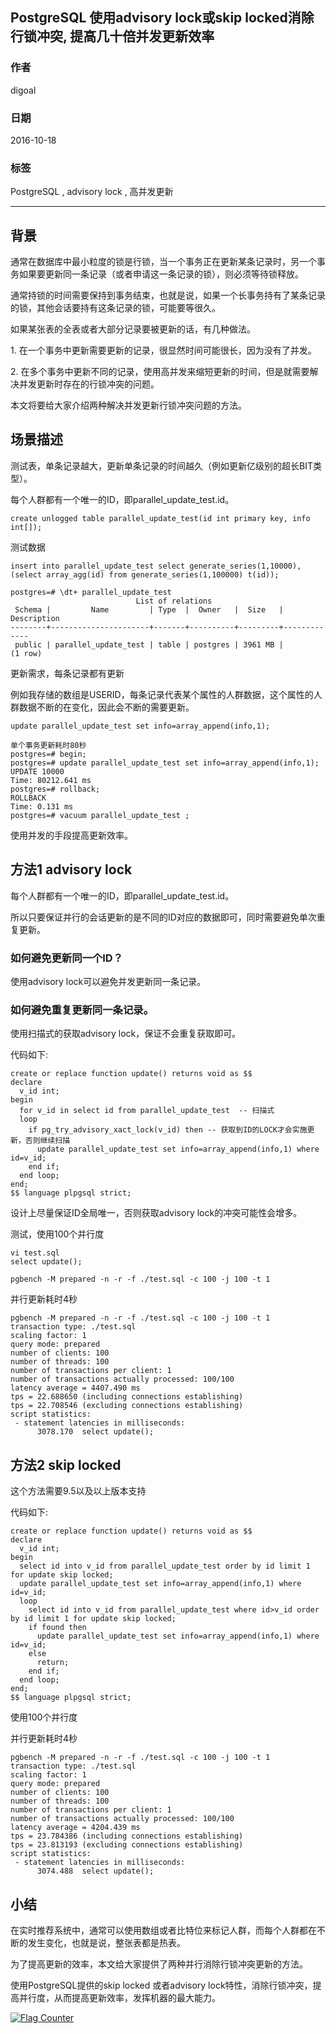 ## PostgreSQL 使用advisory lock或skip locked消除行锁冲突, 提高几十倍并发更新效率
            
### 作者           
digoal            
            
### 日期          
2016-10-18             
            
### 标签          
PostgreSQL , advisory lock , 高并发更新       
            
----          
            
## 背景    
通常在数据库中最小粒度的锁是行锁，当一个事务正在更新某条记录时，另一个事务如果要更新同一条记录（或者申请这一条记录的锁），则必须等待锁释放。    
  
通常持锁的时间需要保持到事务结束，也就是说，如果一个长事务持有了某条记录的锁，其他会话要持有这条记录的锁，可能要等很久。    
  
如果某张表的全表或者大部分记录要被更新的话，有几种做法。    
  
1\. 在一个事务中更新需要更新的记录，很显然时间可能很长，因为没有了并发。  
  
2\. 在多个事务中更新不同的记录，使用高并发来缩短更新的时间，但是就需要解决并发更新时存在的行锁冲突的问题。    
  
本文将要给大家介绍两种解决并发更新行锁冲突问题的方法。  
  
## 场景描述
测试表，单条记录越大，更新单条记录的时间越久（例如更新亿级别的超长BIT类型）。    
  
每个人群都有一个唯一的ID，即parallel_update_test.id。  
  
```
create unlogged table parallel_update_test(id int primary key, info int[]);
```
  
测试数据  
  
```
insert into parallel_update_test select generate_series(1,10000), (select array_agg(id) from generate_series(1,100000) t(id));

postgres=# \dt+ parallel_update_test 
                            List of relations
 Schema |         Name         | Type  |  Owner   |  Size   | Description 
--------+----------------------+-------+----------+---------+-------------
 public | parallel_update_test | table | postgres | 3961 MB | 
(1 row)
```
  
更新需求，每条记录都有更新  
  
例如我存储的数组是USERID，每条记录代表某个属性的人群数据，这个属性的人群数据不断的在变化，因此会不断的需要更新。  
  
```
update parallel_update_test set info=array_append(info,1);

单个事务更新耗时80秒   
postgres=# begin;
postgres=# update parallel_update_test set info=array_append(info,1);
UPDATE 10000
Time: 80212.641 ms
postgres=# rollback;
ROLLBACK
Time: 0.131 ms
postgres=# vacuum parallel_update_test ;
```
  
使用并发的手段提高更新效率。  
  
## 方法1 advisory lock
每个人群都有一个唯一的ID，即parallel_update_test.id。  
  
所以只要保证并行的会话更新的是不同的ID对应的数据即可，同时需要避免单次重复更新。  
  
### 如何避免更新同一个ID？  
使用advisory lock可以避免并发更新同一条记录。  
  
### 如何避免重复更新同一条记录。  
使用扫描式的获取advisory lock，保证不会重复获取即可。  
  
代码如下:  
  
```
create or replace function update() returns void as $$
declare
  v_id int;
begin
  for v_id in select id from parallel_update_test  -- 扫描式
  loop  
    if pg_try_advisory_xact_lock(v_id) then -- 获取到ID的LOCK才会实施更新，否则继续扫描
      update parallel_update_test set info=array_append(info,1) where id=v_id;
    end if;
  end loop;
end;
$$ language plpgsql strict;
```
  
设计上尽量保证ID全局唯一，否则获取advisory lock的冲突可能性会增多。  
    
测试，使用100个并行度    
  
```
vi test.sql
select update();

pgbench -M prepared -n -r -f ./test.sql -c 100 -j 100 -t 1
```
  
并行更新耗时4秒     
  
```
pgbench -M prepared -n -r -f ./test.sql -c 100 -j 100 -t 1
transaction type: ./test.sql
scaling factor: 1
query mode: prepared
number of clients: 100
number of threads: 100
number of transactions per client: 1
number of transactions actually processed: 100/100
latency average = 4407.490 ms
tps = 22.688650 (including connections establishing)
tps = 22.708546 (excluding connections establishing)
script statistics:
 - statement latencies in milliseconds:
      3078.170  select update();
```
  
## 方法2 skip locked
这个方法需要9.5以及以上版本支持  
  
代码如下:  
  
```
create or replace function update() returns void as $$
declare
  v_id int;
begin
  select id into v_id from parallel_update_test order by id limit 1 for update skip locked;
  update parallel_update_test set info=array_append(info,1) where id=v_id;
  loop
    select id into v_id from parallel_update_test where id>v_id order by id limit 1 for update skip locked;
    if found then
      update parallel_update_test set info=array_append(info,1) where id=v_id;
    else
      return;
    end if;
  end loop;
end;
$$ language plpgsql strict;
```
    
使用100个并行度     
    
并行更新耗时4秒    
    
```
pgbench -M prepared -n -r -f ./test.sql -c 100 -j 100 -t 1
transaction type: ./test.sql
scaling factor: 1
query mode: prepared
number of clients: 100
number of threads: 100
number of transactions per client: 1
number of transactions actually processed: 100/100
latency average = 4204.439 ms
tps = 23.784386 (including connections establishing)
tps = 23.813193 (excluding connections establishing)
script statistics:
 - statement latencies in milliseconds:
      3074.488  select update();
```
   
## 小结
在实时推荐系统中，通常可以使用数组或者比特位来标记人群，而每个人群都在不断的发生变化，也就是说，整张表都是热表。  
  
为了提高更新的效率，本文给大家提供了两种并行消除行锁冲突更新的方法。  
  
使用PostgreSQL提供的skip locked 或者advisory lock特性，消除行锁冲突，提高并行度，从而提高更新效率，发挥机器的最大能力。  
    
        
    
  
<a rel="nofollow" href="http://info.flagcounter.com/h9V1"  ><img src="http://s03.flagcounter.com/count/h9V1/bg_FFFFFF/txt_000000/border_CCCCCC/columns_2/maxflags_12/viewers_0/labels_0/pageviews_0/flags_0/"  alt="Flag Counter"  border="0"  ></a>  
  
